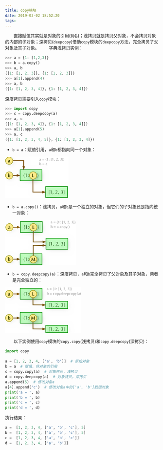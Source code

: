 ```yaml
---
title: copy模块
date: 2019-03-02 18:52:20
tags:
---
```

&emsp;&emsp;直接赋值其实就是对象的引用(`别名`)；浅拷贝就是拷贝父对象，不会拷贝对象的内部的子对象；深拷贝(`deepcopy`)借助`copy`模块的`deepcopy`方法，完全拷贝了父对象及其子对象。
&emsp;&emsp;字典浅拷贝实例：

``` python
>>> a = {1: [1,2,3]}
>>> b = a.copy()
>>> a, b
({1: [1, 2, 3]}, {1: [1, 2, 3]})
>>> a[1].append(4)
>>> a, b
({1: [1, 2, 3, 4]}, {1: [1, 2, 3, 4]})
```

深度拷贝需要引入`copy`模块：

``` python
>>> import copy
>>> c = copy.deepcopy(a)
>>> a, c
({1: [1, 2, 3, 4]}, {1: [1, 2, 3, 4]})
>>> a[1].append(5)
>>> a, c
({1: [1, 2, 3, 4, 5]}, {1: [1, 2, 3, 4]})
```

- `b = a`：赋值引用，`a`和`b`都指向同一个对象：

<img src="./copy模块/1.png" height="136" width="208">

- `b = a.copy()`：浅拷贝，`a`和`b`是一个独立的对象，但它们的子对象还是指向统一对象：

<img src="./copy模块/2.png" height="149" width="233">

- `b = copy.deepcopy(a)`：深度拷贝，`a`和`b`完全拷贝了父对象及其子对象，两者是完全独立的：

<img src="./copy模块/3.png" height="150" width="250">

&emsp;&emsp;以下实例使用`copy`模块的`copy.copy`(浅拷贝)和`copy.deepcopy`(深拷贝)：

``` python
import copy
​
a = [1, 2, 3, 4, ['a', 'b']]  # 原始对象
b = a  # 赋值，传对象的引用
c = copy.copy(a)  # 对象拷贝，浅拷贝
d = copy.deepcopy(a)  # 对象拷贝，深拷贝
a.append(5)  # 修改对象a
a[4].append('c')  # 修改对象a中的['a', 'b']数组对象
print('a = ', a)
print('b = ', b)
print('c = ', c)
print('d = ', d)
```

执行结果：

``` python
a =  [1, 2, 3, 4, ['a', 'b', 'c'], 5]
b =  [1, 2, 3, 4, ['a', 'b', 'c'], 5]
c =  [1, 2, 3, 4, ['a', 'b', 'c']]
d =  [1, 2, 3, 4, ['a', 'b']]
```